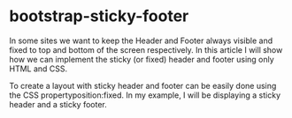 # bootstrap-sticky-footer

In some sites we want to keep the Header and Footer always visible and fixed to top and bottom of the screen respectively. In this article I will show how we can implement the sticky (or fixed) header and footer using only HTML and CSS.

To create a layout with sticky header and footer can be easily done using the CSS propertyposition:fixed. In my example, I will be displaying a sticky header and a sticky footer.
